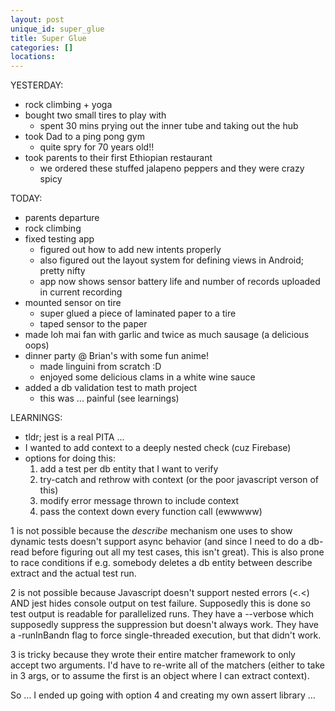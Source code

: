 ```yaml
---
layout: post
unique_id: super_glue
title: Super Glue
categories: []
locations: 
---
```


YESTERDAY:
* rock climbing + yoga
* bought two small tires to play with
  * spent 30 mins prying out the inner tube and taking out the hub
* took Dad to a ping pong gym
  * quite spry for 70 years old!!
* took parents to their first Ethiopian restaurant
  * we ordered these stuffed jalapeno peppers and they were crazy spicy

TODAY:
* parents departure
* rock climbing
* fixed testing app
  * figured out how to add new intents properly
  * also figured out the layout system for defining views in Android; pretty nifty
  * app now shows sensor battery life and number of records uploaded in current recording
* mounted sensor on tire
  * super glued a piece of laminated paper to a tire
  * taped sensor to the paper
* made loh mai fan with garlic and twice as much sausage (a delicious oops)
* dinner party @ Brian's with some fun anime!
  * made linguini from scratch :D
  * enjoyed some delicious clams in a white wine sauce
* added a db validation test to math project
  * this was ... painful (see learnings)

LEARNINGS:
* tldr; jest is a real PITA ...
* I wanted to add context to a deeply nested check (cuz Firebase)
* options for doing this:
  1. add a test per db entity that I want to verify
  2. try-catch and rethrow with context (or the poor javascript verson of this)
  3. modify error message thrown to include context
  4. pass the context down every function call (ewwwww)

1 is not possible because the *describe* mechanism one uses to show dynamic tests doesn't support async behavior (and since I need to do a db-read before figuring out all my test cases, this isn't great).  This is also prone to race conditions if e.g. somebody deletes a db entity between describe extract and the actual test run.

2 is not possible because Javascript doesn't support nested errors (<.<) AND jest hides console output on test failure.  Supposedly this is done so test output is readable for parallelized runs.  They have a --verbose which supposedly suppress the suppression but doesn't always work.  They have a -runInBandn flag to force single-threaded execution, but that didn't work.

3 is tricky because they wrote their entire matcher framework to only accept two arguments.  I'd have to re-write all of the matchers (either to take in 3 args, or to assume the first is an object where I can extract context).

So ... I ended up going with option 4 and creating my own assert library ...

